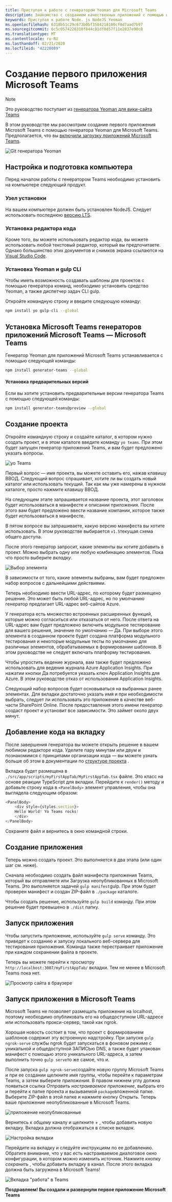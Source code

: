 ```yaml
---
title: Приступая к работе с генератором Yeoman для Microsoft Teams
description: Знакомство с созданием качественных приложений с помощью генератора Yeoman для Microsoft Teams
keywords: Приступая к работе Node. js NodeJS Yeoman
ms.openlocfilehash: 6318b51c29c673b0bf3504218100cf0d7aad7b97
ms.sourcegitcommit: 6c5c0574228310f844c81df0d57f11e2037e90c8
ms.translationtype: MT
ms.contentlocale: ru-RU
ms.lasthandoff: 02/21/2020
ms.locfileid: "42228089"
---
```

# <a name="build-your-first-microsoft-teams-app"></a>Создание первого приложения Microsoft Teams

>[!Note]
>Это руководство поступает из [генератора Yeoman для вики-сайта Teams](https://github.com/OfficeDev/generator-teams/wiki/Build-Your-First-Microsoft-Teams-App)

В этом руководстве мы рассмотрим создание первого приложения Microsoft Teams с помощью генератора Yeoman для Microsoft Teams. Предполагается, что вы [включили загрузку приложений Microsoft Teams](~/concepts/build-and-test/prepare-your-o365-tenant.md).

![Git генератора Yeoman](~/assets/yeoman-demo.gif)

## <a name="setup-and-prepare-your-machine"></a>Настройка и подготовка компьютера

Перед началом работы с генератором Teams необходимо установить на компьютере следующий продукт.

### <a name="install-node"></a>Узел установки

На вашем компьютере должен быть установлен NodeJS. Следует использовать последнюю [версию LTS](https://nodejs.org/dist/latest-v8.x/).

### <a name="install-a-code-editor"></a>Установка редактора кода

Кроме того, вы можете использовать редактор кода, вы можете использовать любой текстовый редактор, который вы предпочитаете. Однако большинство этих документов и снимков экрана ссылаются на [Visual Studio Code](https://code.visualstudio.com).

### <a name="install-yeoman-and-gulp-cli"></a>Установка Yeoman и gulp CLI

Чтобы иметь возможность создавать шаблоны для проектов с помощью генератора команд, необходимо установить средство Yeoman, а также диспетчер задач CLI gulp.

Откройте командную строку и введите следующую команду:

```bash
npm install yo gulp-cli --global
```

## <a name="install-the-microsoft-teams-apps-generator---yo-teams"></a>Установка Microsoft Teams генераторов приложений Microsoft Teams — Microsoft Teams

Генератор Yeoman для приложений Microsoft Teams устанавливается с помощью следующей команды:

```bash
npm install generator-teams --global
```

#### <a name="install-preview-versions"></a>Установка предварительных версий

Если вы хотите установить предварительные версии генератора Teams с помощью следующей команды:

```bash
npm install generator-teams@preview --global
```

## <a name="generate-your-project"></a>Создание проекта

Откройте командную строку и создайте каталог, в котором нужно создать проект, и в этом каталоге введите команду `yo teams`. При этом будет запущен генератор приложений Teams, и вам будет предложено указать вопросы.

![yo Teams](~/assets/yeoman-images/teams-first-app-1.png)

Первый вопрос — имя проекта, вы можете оставить его, нажав клавишу ВВОД. Следующий вопрос спрашивает, хотите ли вы создать новый каталог или использовать текущий. Так как мы уже намерены в нужном каталоге, просто нажмите клавишу ВВОД.

На следующем этапе запрашивается название проекта, этот заголовок будет использоваться в манифесте и описании приложения. После этого вам будет предложено ввести название компании, которое также будет использоваться в манифесте.

В пятом вопросе вы запрашиваете, какую версию манифеста вы хотите использовать. В этом руководстве выбирается `v1.5`текущая схема общего доступа.

После этого генератор запросит, какие элементы вы хотите добавить в проект. Можно выбрать одну или любую комбинацию элементов. Пока что просто выберите *вкладку*.

![Выбор элемента](~/assets/yeoman-images/teams-first-app-2.png)

В зависимости от того, какие элементы выбраны, вам будет предложен набор вопросов с дальнейшими действиями.

Теперь необходимо ввести URL-адрес, по которому будет размещено решение. Это может быть любой URL-адрес, но по умолчанию генератор предлагает URL-адрес веб-сайтов Azure.

У генератора есть множество встроенных расширенных функций, которые можно согласиться или отказаться от него. После ответа на URL-адрес вам будет предложено включить модульное тестирование для вашего решения, значение по умолчанию — Да. При выборе этого элемента в созданном проекте будет создана платформа модульного тестирования и некоторые модульные тесты по умолчанию для различных элементов, обрабатываемых в формировании шаблонов. В этом руководстве не следует включать платформу тестирования.

Чтобы упростить ведение журнала, вам также будет предложено использовать для ведения журнала Azure Application Insights. При нажатии кнопки Да потребуется указать ключ Application Insights для Azure. В этом руководстве отказ от использования Application Insights.

Следующий набор вопросов будет основываться на выбранных ранее элементах. Для вкладки достаточно указать имя и при необходимости выбрать, следует ли использовать это приложение в качестве веб-части SharePoint Online. После предоставления этого имени генератор создаст проект и установит все зависимости. Это займет около двух минут.

## <a name="add-some-code-to-your-tab"></a>Добавление кода на вкладку

После завершения генератора вы можете открыть решение в вашем любимом редакторе кода. Уделите пару минутам или двум и познакомимся с принципами организации кода — вы можете узнать больше об этом в документации по [структуре проекта](https://github.com/OfficeDev/generator-teams/wiki/Project-Structure) .

Вкладка будет размещена в `./src/app/scripts/myFirstAppTab/MyFirstAppTab.tsx` файле. Это класс на основе реакции TypeScript для вкладки. Перейдите к `render()` методу и добавьте строку кода в `<PanelBody>` элемент управления, чтобы она выглядела следующим образом:

``` TypeScript
<PanelBody>
    <div style={styles.section}>
    Hello World! Yo Teams rocks!
    </div>
</PanelBody>
```

Сохраните файл и вернитесь в окно командной строки.

## <a name="build-your-app"></a>Создание приложения

Теперь можно создать проект. Это выполняется в два этапа (или один шаг см. ниже).

Сначала необходимо создать файл манифеста приложения Teams, который вы отправляете или Загрузка неопубликованных в Microsoft Teams. Это выполняется задачей `gulp manifest`gulp. При этом будет проверен манифест и создан ZIP-файл в `./package` каталоге.

Чтобы создать решение, используйте `gulp build` команду. При этом решение будет превышено в `./dist` папку. 

## <a name="run-your-app"></a>Запуск приложения

Чтобы запустить приложение, используйте `gulp serve` команду. Это приведет к созданию и запуску локального веб-сервера для тестирования приложения. Команда также перестраивает приложение при каждом сохранении файла в проекте. 

Теперь вы можете перейти к просмотру `http://localhost:3007/myFirstAppTab/` вкладки. Тем не менее в Microsoft Teams пока нет.

![Просмотр сайта в браузере](~/assets/yeoman-images/teams-first-app-3.png)

## <a name="run-your-app-in-microsoft-teams"></a>Запуск приложения в Microsoft Teams

Microsoft Teams не позволяет размещать приложение на localhost, поэтому необходимо опубликовать его на общедоступном URL-адресе или использовать прокси-сервер, такой как ngrok.

Хорошая новость состоит в том, что проект с формированием шаблонов содержит эту встроенную надстройку. При запуске `gulp ngrok-serve` службы ngrok будет запускаться в фоновом режиме с уникальной и общедоступной ЗАПИСЬю DNS, а также будет упакован манифест с помощью этого уникального URL-адреса, а затем выполнить точно `gulp serve`то же самое, что и.

После запуска `gulp ngrok-serve`создайте новую группу Microsoft Teams и при ее создании щелкните имя группы, чтобы перейти к параметрам Teams, а затем выберите *приложения*. В правом нижнем углу должна появиться ссылка *Отправить настраиваемое приложение*, выбрать его и перейти к папке проекта и вызываемой `package`вложенной папке. Выберите ZIP-файл в этой папке и нажмите кнопку Открыть. Теперь ваше приложение неопубликованные в Microsoft Teams.

![приложение неопубликованные](~/assets/yeoman-images/teams-first-app-4.png)

Вернитесь к *общему* каналу и щелкните *+* , чтобы добавить новую вкладку. Вкладка должна отображаться в списке вкладок.

![Настройка вкладки](~/assets/yeoman-images/teams-first-app-5.png)

Перейдите на вкладку и следуйте инструкциям по ее добавлению. Обратите внимание, что у вас есть настраиваемое диалоговое окно конфигурации, в котором можно изменить источник. Нажмите кнопку *сохранить* , чтобы добавить вкладку в канал. После этого вкладка должна быть загружена в Microsoft Teams!

![Вкладка "работа" в Teams](~/assets/yeoman-images/teams-first-app-6.png)

**Поздравляем! Вы создали и развернули первое приложение Microsoft Teams**
